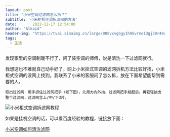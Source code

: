 ```yaml
---
layout: post
title: "小米空调过滤网怎么拆？"
subtitle: '小米柜机空调拆滤网的方法'
date:       2022-12-17 12:54:00
author: "Alkaid"
header-img: "https://tva1.sinaimg.cn/large/008vxvgGgy1h96vrme13gj30r40u0wg8.jpg"
tags:
  - 生活
---
```


发现家里的空调制暖不行了，问了装空调的师傅，说是清洗一下过滤网就行。

我想这也不难就自己动手好了，网上小米挂式空调的滤网拆机方法比较好找，小米柜式空调的没网上找到。我联系了小米的客服问了怎么拆，放在下面希望能帮到需要的人。

```
取出过滤网：用手抓住过滤网把手（如下图），先用力向外抽，过滤网把手翘起后，再轻轻抽出整个过滤网，过滤网含上/中/下3片。
```

![小米柜式空调拆滤网教程](https://tva1.sinaimg.cn/large/008vxvgGgy1h96vrme13gj30r40u0wg8.jpg)

如果是挂机空调的话，可以看百度经验的教程，链接放下面：

[小米空调如何清洗滤网](https://jingyan.baidu.com/article/c33e3f4858a976ab14cbb51a.html)
